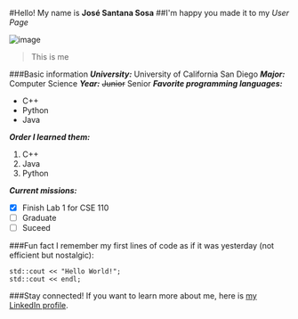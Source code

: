 #Hello! My name is **José Santana Sosa**
##I'm happy you made it to my *User Page*

![image](https://media-exp1.licdn.com/dms/image/C5603AQGhBNM_dU4R8w/profile-displayphoto-shrink_400_400/0/1602271803346?e=1638403200&v=beta&t=AGVEIm7WYKbDUnfH1ruYza9wX3YyLDaT1xtCyACQrb8)
> This is me

###Basic information
***University:*** University of California San Diego
***Major:*** Computer Science
***Year:*** ~~Junior~~ Senior
***Favorite programming languages:*** 
- C++
- Python
- Java

***Order I learned them:*** 
1. C++
2. Java
3. Python

***Current missions:***
- [x] Finish Lab 1 for CSE 110
- [ ] Graduate
- [ ] Suceed

###Fun fact
I remember my first lines of code as if it was yesterday (not efficient but nostalgic):
```
std::cout << "Hello World!";
std::cout << endl;
```

###Stay connected!
If you want to learn more about me, here is [my LinkedIn profile](https://www.linkedin.com/in/josevictorsantana/).


